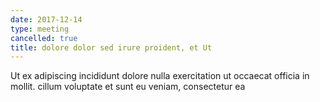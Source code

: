```yaml
---
date: 2017-12-14
type: meeting
cancelled: true
title: dolore dolor sed irure proident, et Ut
---
```

Ut ex adipiscing incididunt dolore nulla exercitation ut occaecat officia in mollit. cillum voluptate et sunt eu veniam, consectetur ea
